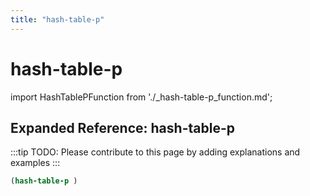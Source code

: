 ```yaml
---
title: "hash-table-p"
---
```


# hash-table-p

import HashTablePFunction from './_hash-table-p_function.md';

<HashTablePFunction />

## Expanded Reference: hash-table-p

:::tip
TODO: Please contribute to this page by adding explanations and examples
:::

```lisp
(hash-table-p )
```
